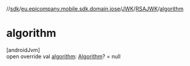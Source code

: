 //[sdk](../../../../index.md)/[eu.epicompany.mobile.sdk.domain.jose](../../index.md)/[JWK](../index.md)/[RSAJWK](index.md)/[algorithm](algorithm.md)

# algorithm

[androidJvm]\
open override val [algorithm](algorithm.md): [Algorithm](../../-algorithm/index.md)? = null
